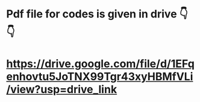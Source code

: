 # Pdf file for codes is given in drive 👇👇

# https://drive.google.com/file/d/1EFqenhovtu5JoTNX99Tgr43xyHBMfVLi/view?usp=drive_link
